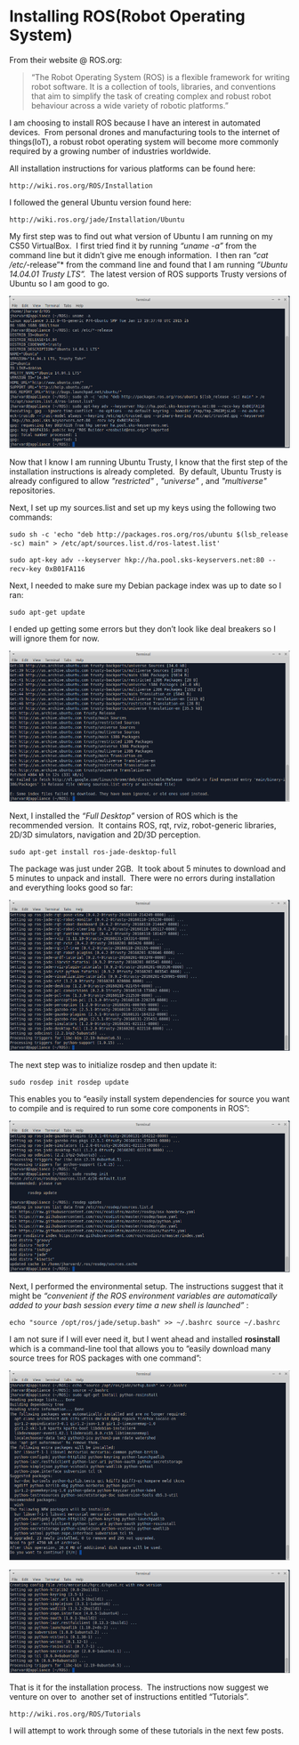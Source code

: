 # Installing ROS(Robot Operating System)

From their website @ ROS.org:    

>“The Robot Operating System (ROS) is a flexible framework for writing robot software. It is a collection of tools, libraries, and conventions that aim to simplify the task of creating complex and robust robot behaviour across a wide variety of robotic platforms.”     


I am choosing to install ROS because I have an interest in automated devices.  From personal drones and manufacturing tools to the internet of things(IoT), a robust robot operating system will become more commonly required by a growing number of industries worldwide.    


All installation instructions for various platforms can be found here:

```
http://wiki.ros.org/ROS/Installation
```

I followed the general Ubuntu version found here:

```
http://wiki.ros.org/jade/Installation/Ubuntu
```

My first step was to find out what version of Ubuntu I am running on my CS50 VirtualBox.  I first tried find it by running *“uname -a”* from the command line but it didn’t give me enough information.  I then ran *“cat /etc/*-release”* from the command line and found that I am running *“Ubuntu 14.04.01 Trusty LTS”.*  The latest version of ROS supports Trusty versions of Ubuntu so I am good to go.


![Screen1](https://raw.githubusercontent.com/wsc2016/cmpt395-assignment-one/master/images/screen1.png)



Now that I know I am running Ubuntu Trusty, I know that the first step of the installation instructions is already completed.  By default, Ubuntu Trusty is already configured to allow *"restricted"* , *"universe"* , and *"multiverse"* repositories.

Next, I set up my sources.list and set up my keys using the following two commands:

```
sudo sh -c 'echo "deb http://packages.ros.org/ros/ubuntu $(lsb_release -sc) main" > /etc/apt/sources.list.d/ros-latest.list'

```
```
sudo apt-key adv --keyserver hkp://ha.pool.sks-keyservers.net:80 --recv-key 0xB01FA116
```

Next, I needed to make sure my Debian package index was up to date so I ran: 

```
sudo apt-get update
```

I ended up getting some errors but they don’t look like deal breakers so I will ignore them for now.


![Screen2](https://raw.githubusercontent.com/wsc2016/cmpt395-assignment-one/master/images/screen2.png)



Next, I installed the *“Full Desktop”* version of ROS which is the recommended version.  It contains ROS, rqt, rviz, robot-generic libraries, 2D/3D simulators, navigation and 2D/3D perception.

```
sudo apt-get install ros-jade-desktop-full
```

The package was just under 2GB.  It took about 5 minutes to download and 5 minutes to unpack and install.  There were no errors during installation and everything looks good so far:

![Screen4](https://raw.githubusercontent.com/wsc2016/cmpt395-assignment-one/master/images/screen4.png)


The next step was to initialize rosdep and then update it:

```
sudo rosdep init rosdep update
```

This enables you to “easily install system dependencies for source you want to compile and is required to run some core components in ROS”:

![Screen5](https://raw.githubusercontent.com/wsc2016/cmpt395-assignment-one/master/images/screen5.png)


Next, I performed the environmental setup. The instructions suggest that it might be *“convenient if the ROS environment variables are automatically added to your bash session every time a new shell is launched”* :

```
echo "source /opt/ros/jade/setup.bash" >> ~/.bashrc source ~/.bashrc
```

I am not sure if I will ever need it, but I went ahead and installed **rosinstall** which is a command-line tool that allows you to “easily download many source trees for ROS packages with one command”:

 
![Screen6](https://raw.githubusercontent.com/wsc2016/cmpt395-assignment-one/master/images/screen6.png)    


![Screen7](https://raw.githubusercontent.com/wsc2016/cmpt395-assignment-one/master/images/screen7.png)    



That is it for the installation process.  The instructions now suggest we venture on over to  another set of instructions entitled “Tutorials”.

```
http://wiki.ros.org/ROS/Tutorials
```

I will attempt to work through some of these tutorials in the next few posts.
